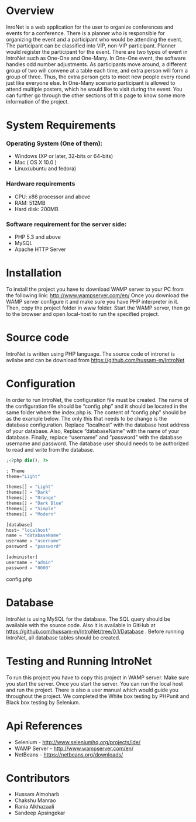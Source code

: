 # Overview
InroNet is a web application for the user to organize conferences and events for a conference. There is a planner who is responsible for organizing the event and a participant who would be attending the event. The participant can be classified into VIP, non-VIP participant. Planner would register the participant for the event. There are two types of event in IntroNet such as One-One and One-Many. In One-One event, the software handles odd number adjustments. As participants move around, a different group of two will convene at a table each time, and extra person will form a group of three. Thus, the extra person gets to meet new people every round just like everyone else. In One-Many scenario participant is allowed to attend multiple posters, which he would like to visit during the event. You can further go through the other sections of this page to know some more information of the project.

# System Requirements
### Operating System (One of them):
- Windows (XP or later, 32-bits or 64-bits)
- Mac ( OS X 10.0 )
- Linux(ubuntu and fedora)

### Hardware requirements
- CPU: x86 processor and above
- RAM: 512MB
- Hard disk: 200MB

### Software requirement for the server side:
- PHP 5.3 and above
- MySQL
- Apache HTTP Server

# Installation
To install the project you have to download WAMP server to your PC from the following link:
http://www.wampserver.com/en/
Once you download the WAMP server configure it and make sure you have PHP interpreter in it. Then, copy the project folder in www folder. Start the WAMP server, then go to the browser and open local-host to run the specified project.

# Source code
IntroNet is written using PHP language. The source code of intronet is avilabe and can be download from https://github.com/hussam-m/IntroNet 

# Configuration
In order to run IntroNet, the configuration file must be created. The name of the configuration file should be “config.php” and it should be located in the same folder where the index.php is. The content of “config.php” should be as the example below. The only this that needs to be change is the database configuration. Replace “localhost” with the database host address of your database. Also, Replace “databaseName” with the name of your database. Finally, replace “username” and “password” with the database username and password. The database user should needs to be authorized to read and write from the database.




```php
;<?php die(); ?>

; Theme
theme="Light"

themes[] = "Light"
themes[] = "Dark"
themes[] = "Orange"
themes[] = "Dark Blue"
themes[] = "Simple"
themes[] = "Modern"

[database]
host= "localhost"
name = "databaseName"
username = "username"
password = "password"

[administer]
username = "admin"
password = "0000"
```
config.php

# Database
IntroNet is using MySQL for the database. The SQL query should be available with the source code. Also it is available in GitHub at https://github.com/hussam-m/IntroNet/tree/0.1/Database . Before running IntroNet, all database tables should be created.

# Testing and Running IntroNet
To run this project you have to copy this project in WAMP server. Make sure you start the server. Once you start the server. You can run the local host and run the project. There is also a user manual which would guide you throughout the project. We completed the White box testing by PHPunit and Black box testing by Selenium.

# Api References
- Selenium - http://www.seleniumhq.org/projects/ide/
- WAMP Server - http://www.wampserver.com/en/
- NetBeans - https://netbeans.org/downloads/

# Contributors
- Hussam Almoharb
- Chakshu Manrao
- Rania Alkhazaali
- Sandeep Apsingekar
